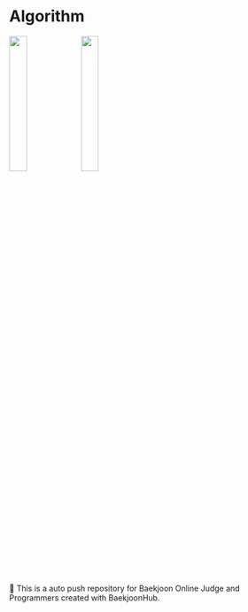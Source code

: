 # Algorithm

<img src="https://velog.velcdn.com/images/zaman17/post/d2021672-6cd2-4d64-a8ac-85de0c1509ac/image.jpeg" width="25%">
<img src="https://onlinejudgeimages.s3-ap-northeast-1.amazonaws.com/images/boj-og.png" width="25%">

📝 This is a auto push repository for Baekjoon Online Judge and Programmers created with BaekjoonHub.
